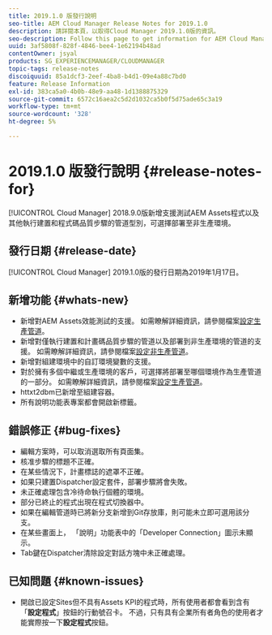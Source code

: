 ```yaml
---
title: 2019.1.0 版發行說明
seo-title: AEM Cloud Manager Release Notes for 2019.1.0
description: 請詳閱本頁，以取得Cloud Manager 2019.1.0版的資訊。
seo-description: Follow this page to get information for AEM Cloud Manager Release 2019.1.0.
uuid: 3af5808f-828f-4846-bee4-1e62194b48ad
contentOwner: jsyal
products: SG_EXPERIENCEMANAGER/CLOUDMANAGER
topic-tags: release-notes
discoiquuid: 85a1dcf3-2eef-4ba8-b4d1-09e4a88c7bd0
feature: Release Information
exl-id: 383ca5a0-4b0b-48e9-aa48-1d1388875329
source-git-commit: 6572c16aea2c5d2d1032ca5b0f5d75ade65c3a19
workflow-type: tm+mt
source-wordcount: '328'
ht-degree: 5%

---
```


# 2019.1.0 版發行說明 {#release-notes-for}

[!UICONTROL Cloud Manager] 2018.9.0版新增支援測試AEM Assets程式以及其他執行建置和程式碼品質步驟的管道型別，可選擇部署至非生產環境。

## 發行日期 {#release-date}

[!UICONTROL Cloud Manager] 2019.1.0版的發行日期為2019年1月17日。

## 新增功能 {#whats-new}

* 新增對AEM Assets效能測試的支援。 如需瞭解詳細資訊，請參閱檔案[設定生產管道](/help/using/production-pipelines.md)。
* 新增對僅執行建置和計畫碼品質步驟的管道以及部署到非生產環境的管道的支援。 如需瞭解詳細資訊，請參閱檔案[設定非生產管道](/help/using/non-production-pipelines.md)。
* 新增對組建環境中的自訂環境變數的支援。
* 對於擁有多個中繼或生產環境的客戶，可選擇將部署至哪個環境作為生產管道的一部分。 如需瞭解詳細資訊，請參閱檔案[設定生產管道](/help/using/production-pipelines.md)。
* httxt2dbm已新增至組建容器。
* 所有說明功能表專案都會開啟新標籤。

## 錯誤修正 {#bug-fixes}

* 編輯方案時，可以取消選取所有頁面集。
* 核准步驟的標題不正確。
* 在某些情況下，計畫標誌的遮罩不正確。
* 如果只建置Dispatcher設定套件，部署步驟將會失敗。
* 未正確處理包含冷待命執行個體的環境。
* 部分已終止的程式出現在程式切換器中。
* 如果在編輯管道時已將新分支新增到Git存放庫，則可能未立即可選用該分支。
* 在某些畫面上， 「說明」功能表中的「Developer Connection」圖示未顯示。
* Tab鍵在Dispatcher清除設定對話方塊中未正確處理。

## 已知問題 {#known-issues}

* 開啟已設定Sites但不具有Assets KPI的程式時，所有使用者都會看到含有「**設定程式**」按鈕的行動號召卡。 不過，只有具有企業所有者角色的使用者才能實際按一下&#x200B;**設定程式**&#x200B;按鈕。
